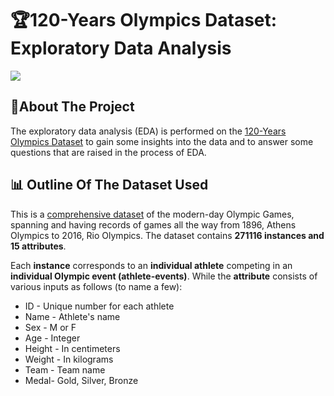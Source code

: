 # 🏆120-Years Olympics Dataset: Exploratory Data Analysis 
![](https://media.giphy.com/media/KzBj3pPcpFn8WtluYY/giphy.gif)

## 🏅About The Project
The exploratory data analysis (EDA) is performed on the [120-Years Olympics Dataset](https://www.kaggle.com/heesoo37/120-years-of-olympic-history-athletes-and-results) to gain some insights into the data and to answer some questions that are raised in the process of EDA. 

## 📊 Outline Of The Dataset Used
This is a [comprehensive dataset](https://www.kaggle.com/heesoo37/120-years-of-olympic-history-athletes-and-results) of the modern-day Olympic Games, spanning and having records of games all the way from 1896, Athens Olympics to 2016, Rio Olympics.
The dataset contains **271116 instances and 15 attributes**. 

Each **instance** corresponds to an **individual athlete** competing in an **individual Olympic event (athlete-events)**. 
While the **attribute** consists of various inputs as follows (to name a few):
- ID - Unique number for each athlete
- Name - Athlete's name
- Sex - M or F
- Age - Integer
- Height - In centimeters
- Weight - In kilograms
- Team - Team name
- Medal- Gold, Silver, Bronze

